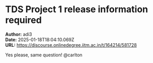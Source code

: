 # TDS Project 1 release information required

**Author:** adi3  
**Date:** 2025-01-18T18:04:10.069Z  
**URL:** https://discourse.onlinedegree.iitm.ac.in/t/164214/581728

Yes please, same question!
@carlton
